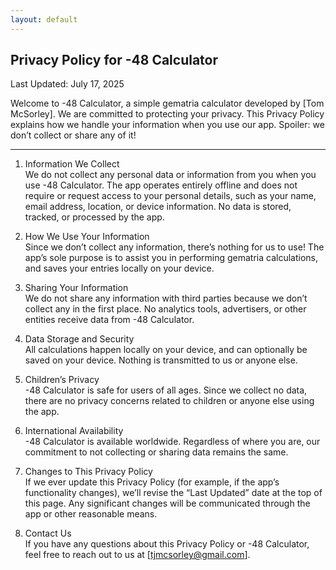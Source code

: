 ```yaml
---
layout: default
---
```


## Privacy Policy for -48 Calculator

Last Updated: July 17, 2025

Welcome to -48 Calculator, a simple gematria calculator developed by [Tom McSorley]. We are committed to protecting your privacy. This Privacy Policy explains how we handle your information when you use our app. Spoiler: we don’t collect or share any of it!

* * *

1. Information We Collect<br>
We do not collect any personal data or information from you when you use -48 Calculator. The app operates entirely offline and does not require or request access to your personal details, such as your name, email address, location, or device information. No data is stored, tracked, or processed by the app.

2. How We Use Your Information<br>
Since we don’t collect any information, there’s nothing for us to use! The app’s sole purpose is to assist you in performing gematria calculations, and saves your entries locally on your device.

3. Sharing Your Information<br>
We do not share any information with third parties because we don’t collect any in the first place. No analytics tools, advertisers, or other entities receive data from -48 Calculator.

4. Data Storage and Security<br>
All calculations happen locally on your device, and can optionally be saved on your device. Nothing is transmitted to us or anyone else.

5. Children’s Privacy<br>
-48 Calculator is safe for users of all ages. Since we collect no data, there are no privacy concerns related to children or anyone else using the app.

6. International Availability<br>
-48 Calculator is available worldwide. Regardless of where you are, our commitment to not collecting or sharing data remains the same.

7. Changes to This Privacy Policy<br>
If we ever update this Privacy Policy (for example, if the app’s functionality changes), we’ll revise the “Last Updated” date at the top of this page. Any significant changes will be communicated through the app or other reasonable means.

8. Contact Us<br>
If you have any questions about this Privacy Policy or -48 Calculator, feel free to reach out to us at [tjmcsorley@gmail.com].

